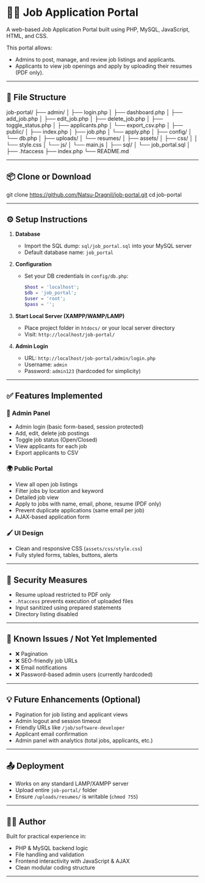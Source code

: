 # 🧑‍💼 Job Application Portal

A web-based Job Application Portal built using PHP, MySQL, JavaScript, HTML, and CSS.

This portal allows:
- Admins to post, manage, and review job listings and applicants.
- Applicants to view job openings and apply by uploading their resumes (PDF only).

---

## 📂 File Structure

job-portal/
├── admin/
│ ├── login.php
│ ├── dashboard.php
│ ├── add_job.php
│ ├── edit_job.php
│ ├── delete_job.php
│ ├── toggle_status.php
│ ├── applicants.php
│ └── export_csv.php
│
├── public/
│ ├── index.php
│ ├── job.php
│ └── apply.php
│
├── config/
│ └── db.php
│
├── uploads/
│ └── resumes/
│
├── assets/
│ ├── css/
│ │ └── style.css
│ └── js/
│ └── main.js
│
├── sql/
│ └── job_portal.sql
│
├── .htaccess
├── index.php
└── README.md

---

## 📦 Clone or Download

git clone https://github.com/Natsu-Dragnil/job-portal.git
cd job-portal

---

## ⚙️ Setup Instructions

1. **Database**
   - Import the SQL dump: `sql/job_portal.sql` into your MySQL server
   - Default database name: `job_portal`

2. **Configuration**
   - Set your DB credentials in `config/db.php`:
     ```php
     $host = 'localhost';
     $db = 'job_portal';
     $user = 'root';
     $pass = '';
     ```

3. **Start Local Server (XAMPP/WAMP/LAMP)**
   - Place project folder in `htdocs/` or your local server directory
   - Visit: `http://localhost/job-portal/`

4. **Admin Login**
   - URL: `http://localhost/job-portal/admin/login.php`
   - Username: `admin`
   - Password: `admin123` (hardcoded for simplicity)

---

## ✅ Features Implemented

### 🔐 Admin Panel
- Admin login (basic form-based, session protected)
- Add, edit, delete job postings
- Toggle job status (Open/Closed)
- View applicants for each job
- Export applicants to CSV

### 🌍 Public Portal
- View all open job listings
- Filter jobs by location and keyword
- Detailed job view
- Apply to jobs with name, email, phone, resume (PDF only)
- Prevent duplicate applications (same email per job)
- AJAX-based application form

### 🖌️ UI Design
- Clean and responsive CSS (`assets/css/style.css`)
- Fully styled forms, tables, buttons, alerts

---

## 🔐 Security Measures

- Resume upload restricted to PDF only
- `.htaccess` prevents execution of uploaded files
- Input sanitized using prepared statements
- Directory listing disabled

---

## 📎 Known Issues / Not Yet Implemented

- ❌ Pagination
- ❌ SEO-friendly job URLs
- ❌ Email notifications
- ❌ Password-based admin users (currently hardcoded)

---

## 💡 Future Enhancements (Optional)

- Pagination for job listing and applicant views
- Admin logout and session timeout
- Friendly URLs like `/job/software-developer`
- Applicant email confirmation
- Admin panel with analytics (total jobs, applicants, etc.)

---

## 📤 Deployment

- Works on any standard LAMP/XAMPP server
- Upload entire `job-portal/` folder
- Ensure `/uploads/resumes/` is writable (`chmod 755`)

---

## 👨‍💻 Author

Built for practical experience in:
- PHP & MySQL backend logic
- File handling and validation
- Frontend interactivity with JavaScript & AJAX
- Clean modular coding structure

---